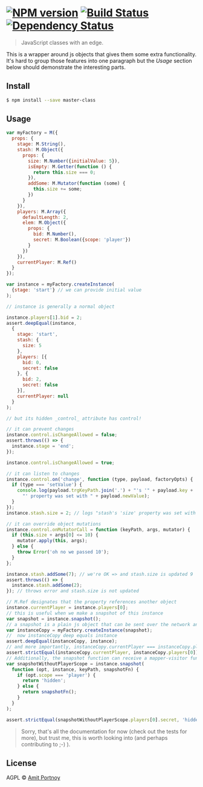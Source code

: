 #  [![NPM version][npm-image]][npm-url] [![Build Status][travis-image]][travis-url] [![Dependency Status][daviddm-image]][daviddm-url]

> JavaScript classes with an edge.

This is a wrapper around js objects that gives them some extra functionality. It's hard to group those features into one paragraph but the _Usage_ section below should demonstrate the interesting parts.

## Install

```sh
$ npm install --save master-class
```


## Usage

```js
var myFactory = M({
  props: {
    stage: M.String(),
    stash: M.Object({
      props: {
        size: M.Number({initialValue: 5}),
        isEmpty: M.Getter(function () {
          return this.size === 0;
        }),
        addSome: M.Mutator(function (some) {
          this.size += some;
        })
      }
    }),
    players: M.Array({
      defaultLength: 2,
      elem: M.Object({
        props: {
          bid: M.Number(),
          secret: M.Boolean({scope: 'player'})
        }
      })
    }),
    currentPlayer: M.Ref()
  }
});

var instance = myFactory.createInstance(
  {stage: 'start'} // we can provide initial value
);

// instance is generally a normal object

instance.players[1].bid = 2;
assert.deepEqual(instance,
  {
    stage: 'start',
    stash: {
      size: 5
    },
    players: [{
      bid: 0,
      secret: false
    }, {
      bid: 2,
      secret: false
    }],
    currentPlayer: null
  }
);

// but its hidden _control_ attribute has control!

// it can prevent changes
instance.control.isChangeAllowed = false;
assert.throws(() => {
  instance.stage = 'end';
});

instance.control.isChangeAllowed = true;

// it can listen to changes
instance.control.on('change', function (type, payload, factoryOpts) {
  if (type === 'setValue') {
    console.log(payload.trgKeyPath.join('.') + "'s '" + payload.key +
      "' property was set with " + payload.newValue);
  }
});
instance.stash.size = 2; // logs "stash's 'size' property was set with 2"

// it can override object mutations
instance.control.onMutatorCall = function (keyPath, args, mutator) {
  if (this.size + args[0] <= 10) {
    mutator.apply(this, args);
  } else {
    throw Error('oh no we passed 10');
  }
};

instance.stash.addSome(7); // we're OK => and stash.size is updated 9
assert.throws(() => {
  instance.stash.addSome(2);
}); // throws error and stash.size is not updated

// M.Ref designates that the property references another object
instance.currentPlayer = instance.players[0];
// this is useful when we make a snapshot of this instance
var snapshot = instance.snapshot();
// a snapshot is a plain js object that can be sent over the network and be used to retrieve the object state later
var instanceCopy = myFactory.createInstance(snapshot);
//  now instanceCopy deep equals instance
assert.deepEqual(instanceCopy, instance);
// and more importantly, instanceCopy.currentPlayer === instanceCopy.players[0] !
assert.strictEqual(instanceCopy.currentPlayer, instanceCopy.players[0]);
// Additionally, the snapshot function can receive a mapper-visitor function that lets us "tap" into it
var snapshotWithoutPlayerScope = instance.snapshot(
  function (opt, instance, keyPath, snapshotFn) {
    if (opt.scope === 'player') {
      return 'hidden';
    } else {
      return snapshotFn();
    }
  }
);

assert.strictEqual(snapshotWithoutPlayerScope.players[0].secret, 'hidden');
```

> Sorry, that's all the documentation for now (check out the tests for more), but trust me, this is worth looking into (and perhaps contributing to ;-) ).

## License

AGPL © [Amit Portnoy](https://github.com/amitport)

[npm-image]: https://badge.fury.io/js/master-class.svg
[npm-url]: https://npmjs.org/package/master-class
[travis-image]: https://travis-ci.org/CardForest/master-class.svg?branch=master
[travis-url]: https://travis-ci.org/CardForest/master-class
[daviddm-image]: https://david-dm.org/CardForest/master-class.svg?theme=shields.io
[daviddm-url]: https://david-dm.org/CardForest/master-class
